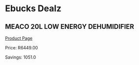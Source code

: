 
# Ebucks Dealz
## MEACO 20L LOW ENERGY DEHUMIDIFIER
[Product Page](https://www.ebucks.com/web/shop/productSelected.do?prodId=1191143600&catId=1157551316)

Price: R6449.00

Savings: 1051.0


	